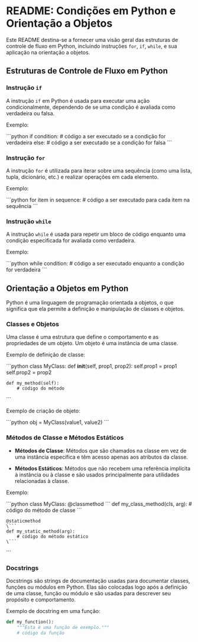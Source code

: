 # README: Condições em Python e Orientação a Objetos

Este README destina-se a fornecer uma visão geral das estruturas de controle de fluxo em Python, incluindo instruções `for`, `if`, `while`, e sua aplicação na orientação a objetos.

## Estruturas de Controle de Fluxo em Python

### Instrução `if`

A instrução `if` em Python é usada para executar uma ação condicionalmente, dependendo de se uma condição é avaliada como verdadeira ou falsa.

Exemplo:

\```python
if condition:
    # código a ser executado se a condição for verdadeira
else:
    # código a ser executado se a condição for falsa
\```

### Instrução `for`

A instrução `for` é utilizada para iterar sobre uma sequência (como uma lista, tupla, dicionário, etc.) e realizar operações em cada elemento.

Exemplo:

\```python
for item in sequence:
    # código a ser executado para cada item na sequência
\```

### Instrução `while`

A instrução `while` é usada para repetir um bloco de código enquanto uma condição especificada for avaliada como verdadeira.

Exemplo:

\```python
while condition:
    # código a ser executado enquanto a condição for verdadeira
\```

## Orientação a Objetos em Python

Python é uma linguagem de programação orientada a objetos, o que significa que ela permite a definição e manipulação de classes e objetos.

### Classes e Objetos

Uma classe é uma estrutura que define o comportamento e as propriedades de um objeto. Um objeto é uma instância de uma classe.

Exemplo de definição de classe:

\```python
class MyClass:
    def __init__(self, prop1, prop2):
        self.prop1 = prop1
        self.prop2 = prop2

    def my_method(self):
        # código do método
\```

Exemplo de criação de objeto:

\```python
obj = MyClass(value1, value2)
\```

### Métodos de Classe e Métodos Estáticos

- **Métodos de Classe**: Métodos que são chamados na classe em vez de uma instância específica e têm acesso apenas aos atributos da classe.

- **Métodos Estáticos**: Métodos que não recebem uma referência implícita à instância ou à classe e são usados principalmente para utilidades relacionadas à classe.

Exemplo:

\```python
class MyClass:
    @classmethod
    \```
    def my_class_method(cls, arg):
        # código do método de classe
    \```

    @staticmethod
    \```
    def my_static_method(arg):
        # código do método estático
    \```
\```

### Docstrings

Docstrings são strings de documentação usadas para documentar classes, funções ou módulos em Python. Elas são colocadas logo após a definição de uma classe, função ou módulo e são usadas para descrever seu propósito e comportamento.

Exemplo de docstring em uma função:

```python
def my_function():
    """Esta é uma função de exemplo."""
    # código da função